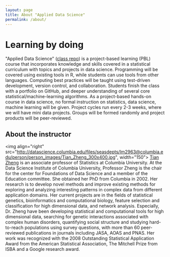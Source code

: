 ```yaml
---
layout: page
title: About "Applied Data Science"
permalink: /about/
---
```


# Learning by doing

"Applied Data Science" ([class repo](https://github.com/TZstatsADS)) is a project-based learning (PBL) course that incorporates knowledge and skills covered in a statistical curriculum with topics and projects in data science. Programming will be covered using existing tools in R, while students can use tools from other languages. Computing best practices will be taught using test-driven development, version control, and collaboration. Students finish the class with a portfolio on GitHub, and deeper understanding of several core statistical/machine-learning algorithms. As a project-based hands-on course in data science, no formal instruction on statistics, data science, machine learning will be given. Project cycles run every 2-3 weeks, where we will have mini data projects. Groups will be formed randomly and project products will be peer-reviewed.

## About the instructor

<img align="right" src="http://datascience.columbia.edu/files/seasdepts/lm2963@columbia.edu/person/person_images/Tian_Zheng_300x400.jpg", width="150"> [Tian Zheng](http://www.stat.columbia.edu/~tzheng) is an associate professor of Statistics at Columbia University. At the Data Science Institute of Columbia University, Professor Zheng is the chair for the center for Foundations of Data Science and a member of the Education committee. She obtained her PhD from Columbia in 2002. Her research is to develop novel methods and improve existing methods for exploring and analyzing interesting patterns in complex data from different application domains. Her current projects are in the fields of statistical genetics, bioinformatics and computational biology, feature selection and classification for high dimensional data, and network analysis. Especially, Dr. Zheng have been developing statistical and computational tools for high dimensional data, searching for genetic interactions associated with complex human disorders, quantifying social structure and studying hard-to-reach populations using survey questions, with more than 60 peer-reviewed publications in journals including JASA, AOAS and PNAS. Her work was recognized with the 2008 Outstanding Statistical Application Award from the American Statistical Association, The Mitchell Prize from ISBA and a Google research award. 